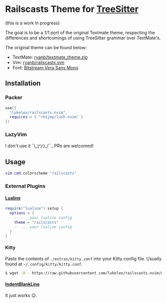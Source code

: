 # Railscasts Theme for [TreeSitter](https://tree-sitter.github.io/tree-sitter/)

(this is a work in progress)

The goal is to be a 1/1 port of the original Textmate theme,
respecting the differences and shortcomings of using TreeSitter
grammar over TextMate's.

The original theme can be found below:

* TextMate: [ryanb/textmate_theme.zip](http://media.railscasts.com/resources/textmate_theme.zip)
* Vim: [ryanb/railscasts.vim](https://github.com/ryanb/dotfiles/blob/master/vim/colors/railscasts.vim)
* Font: [Bitstream Vera Sans Mono](https://www.fontmirror.com/bitstream-vera-sans-mono)

## Installation

### Packer

```lua
use({
  "lukelex/railscasts.nvim",
  requires = { "rktjmp/lush.nvim" }
})
```

### LazyVim

I don't use it ¯\\\_(ツ)\_/¯...PRs are welcomed!

## Usage

```lua
vim.cmd.colorscheme "railscasts"
```

### External Plugins

#### [Lualine](https://github.com/nvim-lualine/lualine.nvim)

```lua
require("lualine").setup {
  options = {
    -- ... your lualine config
    theme = "railscasts"
    -- ... your lualine config
  }
}
```

#### Kitty

Paste the contents of `./extras/kitty.conf` into your Kitty
config file. Usually found at `~/.config/kitty/kitty.conf`.

```sh
$ wget -O - https://raw.githubusercontent.com/lukelex/railscasts.nvim/main/extras/kitty.conf >> ~/.config/kitty/kitty.conf
```

#### [IndentBlankLine](https://github.com/lukas-reineke/indent-blankline.nvim)

It just works :wink:.
